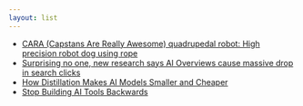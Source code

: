 ```yaml
---
layout: list
---
```


 - [CARA (Capstans Are Really Awesome) quadrupedal robot: High precision robot dog using rope](https://www.aaedmusa.com/projects/cara)
 - [Surprising no one, new research says AI Overviews cause massive drop in search clicks](https://arstechnica.com/ai/2025/07/research-shows-google-ai-overviews-reduce-website-clicks-by-almost-half/)
 - [How Distillation Makes AI Models Smaller and Cheaper](https://www.quantamagazine.org/how-distillation-makes-ai-models-smaller-and-cheaper-20250718/)
 - [Stop Building AI Tools Backwards](https://hazelweakly.me/blog/stop-building-ai-tools-backwards/#stop-building-ai-tools-backwards)
